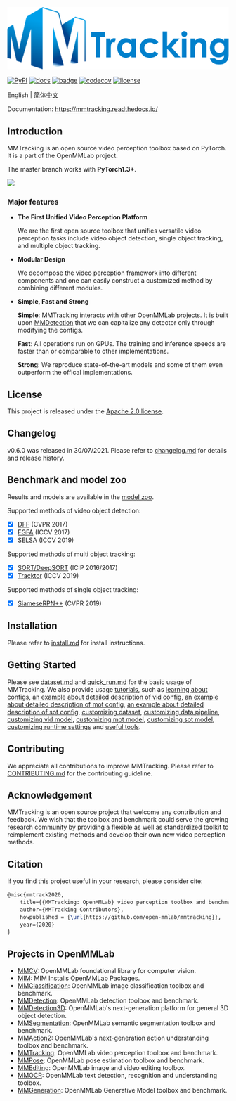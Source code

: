 <div align="center">
  <img src="resources/mmtrack-logo.png" width="600"/>
</div>

[![PyPI](https://img.shields.io/pypi/v/mmtrack)](https://pypi.org/project/mmtrack)
[![docs](https://img.shields.io/badge/docs-latest-blue)](https://mmtracking.readthedocs.io/en/latest/)
[![badge](https://github.com/open-mmlab/mmtracking/workflows/build/badge.svg)](https://github.com/open-mmlab/mmtracking/actions)
[![codecov](https://codecov.io/gh/open-mmlab/mmtracking/branch/master/graph/badge.svg)](https://codecov.io/gh/open-mmlab/mmtracking)
[![license](https://img.shields.io/github/license/open-mmlab/mmtracking.svg)](https://github.com/open-mmlab/mmtracking/blob/master/LICENSE)

English | [简体中文](/README_zh-CN.md)

Documentation: https://mmtracking.readthedocs.io/

## Introduction

MMTracking is an open source video perception toolbox based on PyTorch.
It is a part of the OpenMMLab project.

The master branch works with **PyTorch1.3+**.

<div align="left">
  <img src="https://user-images.githubusercontent.com/24663779/103343312-c724f480-4ac6-11eb-9c22-b56f1902584e.gif" width="800"/>
</div>

### Major features

- **The First Unified Video Perception Platform**

  We are the first open source toolbox that unifies versatile video perception tasks include video object detection, single object tracking, and multiple object tracking.

- **Modular Design**

  We decompose the video perception framework into different components and one can easily construct a customized method by combining different modules.

- **Simple, Fast and Strong**

  **Simple**: MMTracking interacts with other OpenMMLab projects. It is built upon [MMDetection](https://github.com/open-mmlab/mmdetection) that we can capitalize any detector only through modifying the configs.

  **Fast**: All operations run on GPUs. The training and inference speeds are faster than or comparable to other implementations.

  **Strong**: We reproduce state-of-the-art models and some of them even outperform the offical implementations.

## License

This project is released under the [Apache 2.0 license](LICENSE).

## Changelog

v0.6.0 was released in 30/07/2021.
Please refer to [changelog.md](docs/changelog.md) for details and release history.

## Benchmark and model zoo

Results and models are available in the [model zoo](docs/model_zoo.md).

Supported methods of video object detection:

- [x] [DFF](configs/vid/dff) (CVPR 2017)
- [x] [FGFA](configs/vid/fgfa) (ICCV 2017)
- [x] [SELSA](configs/vid/selsa) (ICCV 2019)

Supported methods of multi object tracking:

- [x] [SORT/DeepSORT](configs/mot/deepsort) (ICIP 2016/2017)
- [x] [Tracktor](configs/mot/tracktor) (ICCV 2019)

Supported methods of single object tracking:

- [x] [SiameseRPN++](configs/sot/siamese_rpn) (CVPR 2019)

## Installation

Please refer to [install.md](docs/install.md) for install instructions.

## Getting Started

Please see [dataset.md](docs/dataset.md) and [quick_run.md](docs/quick_run.md) for the basic usage of MMTracking.
We also provide usage [tutorials](docs/tutorials/), such as [learning about configs](docs/tutorials/config.md), [an example about detailed description of vid config](docs/tutorials/config_vid.md), [an example about detailed description of mot config](docs/tutorials/config_mot.md), [an example about detailed description of sot config](docs/tutorials/config_sot.md), [customizing dataset](docs/tutorials/customize_dataset.md), [customizing data pipeline](docs/tutorials/customize_data_pipeline.md), [customizing vid model](docs/tutorials/customize_vid_model.md), [customizing mot model](docs/tutorials/customize_mot_model.md), [customizing sot model](docs/tutorials/customize_sot_model/md), [customizing runtime settings](docs/tutorials/customize_runtime.md) and [useful tools](docs/useful_tools_scripts.md).

## Contributing

We appreciate all contributions to improve MMTracking. Please refer to [CONTRIBUTING.md](https://github.com/open-mmlab/mmcv/blob/master/CONTRIBUTING.md) for the contributing guideline.

## Acknowledgement

MMTracking is an open source project that welcome any contribution and feedback.
We wish that the toolbox and benchmark could serve the growing research
community by providing a flexible as well as standardized toolkit to reimplement existing methods
and develop their own new video perception methods.

## Citation

If you find this project useful in your research, please consider cite:

```latex
@misc{mmtrack2020,
    title={{MMTracking: OpenMMLab} video perception toolbox and benchmark},
    author={MMTracking Contributors},
    howpublished = {\url{https://github.com/open-mmlab/mmtracking}},
    year={2020}
}
```

## Projects in OpenMMLab

- [MMCV](https://github.com/open-mmlab/mmcv): OpenMMLab foundational library for computer vision.
- [MIM](https://github.com/open-mmlab/mim): MIM Installs OpenMMLab Packages.
- [MMClassification](https://github.com/open-mmlab/mmclassification): OpenMMLab image classification toolbox and benchmark.
- [MMDetection](https://github.com/open-mmlab/mmdetection): OpenMMLab detection toolbox and benchmark.
- [MMDetection3D](https://github.com/open-mmlab/mmdetection3d): OpenMMLab's next-generation platform for general 3D object detection.
- [MMSegmentation](https://github.com/open-mmlab/mmsegmentation): OpenMMLab semantic segmentation toolbox and benchmark.
- [MMAction2](https://github.com/open-mmlab/mmaction2): OpenMMLab's next-generation action understanding toolbox and benchmark.
- [MMTracking](https://github.com/open-mmlab/mmtracking): OpenMMLab video perception toolbox and benchmark.
- [MMPose](https://github.com/open-mmlab/mmpose): OpenMMLab pose estimation toolbox and benchmark.
- [MMEditing](https://github.com/open-mmlab/mmediting): OpenMMLab image and video editing toolbox.
- [MMOCR](https://github.com/open-mmlab/mmocr): OpenMMLab text detection, recognition and understanding toolbox.
- [MMGeneration](https://github.com/open-mmlab/mmgeneration):  OpenMMLab Generative Model toolbox and benchmark.
